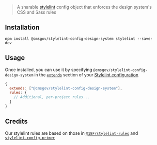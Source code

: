 > A sharable [stylelint](https://stylelint.io) config object that enforces the design system's CSS and Sass rules

## Installation

```
npm install @cmsgov/stylelint-config-design-system stylelint --save-dev
```

## Usage

Once installed, you can use it by specifying `@cmsgov/stylelint-config-design-system` in the [`extends`](https://stylelint.io/user-guide/configuration/#extends) section of your [Stylelint configuration](https://stylelint.io/user-guide/configuration).

```js
{
  extends: ["@cmsgov/stylelint-config-design-system"],
  rules: {
    // Additional, per-project rules...
  }
}
```

## Credits

Our stylelint rules are based on those in [`@18F/stylelint-rules`](https://github.com/18F/stylelint-rules) and [`stylelint-config-primer`](https://github.com/primer/stylelint-config-primer)